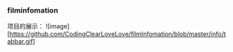 ###  filminfomation
项目的展示：
![image][https://github.com/CodingClearLoveLove/filmInfomation/blob/master/info/tabbar.gif]

